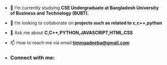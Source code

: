 

- 🌱 I’m currently studying **CSE Undergraduate at Bangladesh University of Business and Technology (BUBT).**

- 👯 I’m looking to collaborate on **projects such as related to c,c++,python**


- 💬 Ask me about **C,C++,PYTHON,JAVASCRIPT,HTML,CSS**

- 📫 How to reach me via email:**timmaadeeba@gmail.com**

-  <h3 align="left">Connect with me:</h3>

